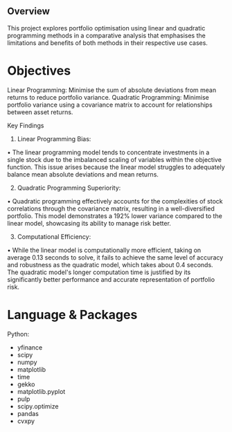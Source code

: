## Overview
This project explores portfolio optimisation using linear and quadratic programming methods in a comparative analysis that emphasises the limitations and benefits of both methods in their respective use cases. 

# Objectives
Linear Programming: Minimise the sum of absolute deviations from mean returns to reduce portfolio variance.
Quadratic Programming: Minimise portfolio variance using a covariance matrix to account for relationships between asset returns.

Key Findings
1. Linear Programming Bias:

• The linear programming model tends to concentrate investments in a single stock due
to the imbalanced scaling of variables within the objective function. This issue arises
because the linear model struggles to adequately balance mean absolute deviations
and mean returns.

2. Quadratic Programming Superiority:

• Quadratic programming effectively accounts for the complexities of stock
correlations through the covariance matrix, resulting in a well-diversified portfolio.
This model demonstrates a 192% lower variance compared to the linear model,
showcasing its ability to manage risk better.

3. Computational Efficiency:

• While the linear model is computationally more efficient, taking on average 0.13
seconds to solve, it fails to achieve the same level of accuracy and robustness as the
quadratic model, which takes about 0.4 seconds. The quadratic model's longer
computation time is justified by its significantly better performance and accurate
representation of portfolio risk.

# Language & Packages

Python:
- yfinance
- scipy
- numpy
- matplotlib
- time
- gekko
- matplotlib.pyplot
- pulp
- scipy.optimize
- pandas
- cvxpy
